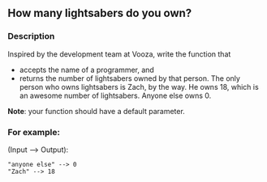 ## How many lightsabers do you own?

### Description

Inspired by the development team at Vooza, write the function that

* accepts the name of a programmer, and
* returns the number of lightsabers owned by that person.
The only person who owns lightsabers is Zach, by the way. He owns 18, which is an awesome number of lightsabers. Anyone else owns 0.

**Note**: your function should have a default parameter.

### For example:
(Input --> Output):
```
"anyone else" --> 0
"Zach" --> 18
```
